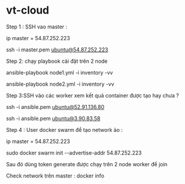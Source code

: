 # vt-cloud

Step 1 : SSH vao master :

ip master = 54.87.252.223

ssh -i master.pem ubuntu@54.87.252.223

Step 2: chạy playbook cài đặt trên 2 node  

 ansible-playbook node1.yml -i inventory -vv
 
 ansible-playbook node2.yml -i inventory -vv

Step 3:SSH vào các worker xem kết quả container được tạo hay chưa ? 

ssh -i ansible.pem ubuntu@52.91.136.80

ssh -i ansible.pem ubuntu@3.90.83.58

Step 4 : User docker swarm để tạo network ảo :

ip master =  54.87.252.223

sudo docker swarm init --advertise-addr 54.87.252.223

Sau đó dùng token generate được chạy trên 2 node worker để join

Check network trên master : docker info 


